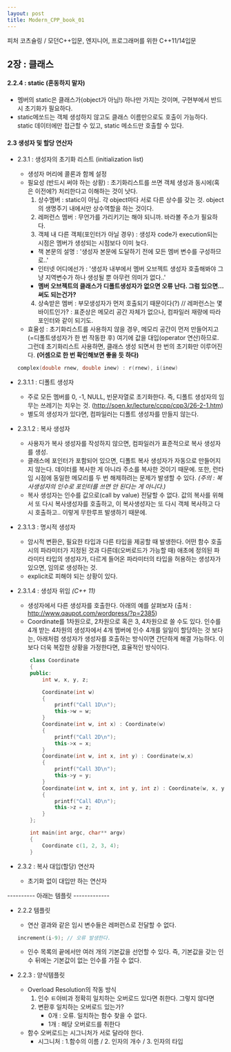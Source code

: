 ```yaml
---
layout: post
title: Modern_CPP_book_01
---
```


피처 코츠슐링 / 모던C++입문, 엔지니어, 프로그래머를 위한 C++11/14입문

## 2장 : 클래스

#### 2.2.4 : static (혼동하지 말자)
  - 멤버의 static은 클래스가(object가 아님!) 하나만 가지는 것이며, 구현부에서 반드시 초기화가 필요하다.
  - static메쏘드는 객체 생성하지 않고도 클래스 이름만으로도 호출이 가능하다. static 데이터에만 접근할 수 있고, static 메소드만 호출할 수 있다.   

#### 2.3 생성자 및 할당 연산자
- 2.3.1 : 생성자의 초기화 리스트 (initialization list)
  - 생성자 머리에 콜론과 함께 설정
  - 필요성 (반드시 써야 하는 상황) : 초기화리스트를 쓰면 객체 생성과 동시에(혹은 이전에?) 처리한다고 이해하는 것이 낫다. 
    1. 상수멤버 : static이 아님. 각 object마다 서로 다른 상수를 갖는 것. object의 생명주기 내에서만 상수역할을 하는 것이다. 
    2. 레퍼런스 멤버 : 무언가를 가리키기는 해야 되니까. 바라볼 주소가 필요하다. 
    3. 객체 내 다른 객체(포인터가 아닐 경우) : 생성자 code가 execution되는 시점은 멤버가 생성되는 시점보다 이미 늦다. 
      - 책 본문의 설명 : '생성자 본문에 도달하기 전에 모든 멤버 변수를 구성하므로..'
      - 인터넷 어디에선가 : '생성자 내부에서 멤버 오브젝트 생성자 호출해봐야 그냥 지역변수가 하나 생성될 뿐 아무런 의미가 없다..'
      - **멤버 오브젝트의 클래스가 디폴트생성자가 없으면 오류 난다. 그럼 있으면... 써도 되는건가?**
    4. 상속받은 멤버 : 부모생성자가 먼저 호출되기 때문이다(?)
    // 레퍼런스는 몇 바이트인가? : 표준상은 메모리 공간 자체가 없으나, 컴파일러 재량에 따라 포인터와 같이 되기도. 
  - 효율성 : 초기화리스트를 사용하지 않을 경우, 메모리 공간이 먼저 만들어지고(=디폴트생성자가 한 번 작동한 후) 여기에 값을 대입(operator 연산)하므로. 그런데 초기화리스트 사용하면, 클래스 생성 되면서 한 번의 초기화만 이루어진다. **(어셈으로 한 번 확인해보면 좋을 듯 하다)**
  ```cpp
  complex(double rnew, double inew) : r(rnew), i(inew)
  ```

- 2.3.1.1 : 디폴트 생성자
  - 주로 모든 멤버를 0, -1, NULL, 빈문자열로 초기화한다. 즉, 디폴트 생성자의 임무는 쓰레기는 치우는 것. 
    (http://soen.kr/lecture/ccpp/cpp3/26-2-1.htm)
  - 별도의 생성자가 있다면, 컴파일러는 디폴트 생성자를 만들지 않는다.
  
- 2.3.1.2 : 복사 생성자
  - 사용자가 복사 생성자를 작성하지 않으면, 컴파일러가 표준적으로 복사 생성자를 생성. 
  - 클래스에 포인터가 포함되어 있으면, 디폴트 복사 생성자가 자동으로 만들어지지 않는다. 데이터를 복사한 게 아니라 주소를 복사한 것이기 때문에. 또한, 런타임 시점에 동일한 메모리를 두 번 해제하려는 문제가 발생할 수 있다. *(주의 : 복사생성자의 인수로 포인터를 쓰면 안 된다는 게 아니다.)*
  - 복사 생성자는 인수를 값으로(call by value) 전달할 수 없다. 값의 복사를 위해서 또 다시 복사생성자를 호출하고, 이 복사생성자는 또 다시 객체 복사하고 다시 호출하고.. 이렇게 무한루프 발생하기 때문에. 
  
- 2.3.1.3 : 명시적 생성자
  - 암시적 변환은, 필요한 타입과 다른 타입을 제공할 때 발생한다. 어떤 함수 호출 시의 파라미터가 지정된 것과 다른데(오버로드가 가능할 때) 애초에 정의된 파라미터 타입의 생성자가, 다르게 들어온 파라미터의 타입을 허용하는 생성자가 있으면, 임의로 생성하는 것.
  - explicit로 피해야 되는 상황이 있다. 
  
- 2.3.1.4 : 생성자 위임 *(C++ 11)*
  - 생성자에서 다른 생성자를 호출한다. 아래의 예를 살펴보자 (출처 : http://www.qaupot.com/wordpress/?p=2385)
  - Coordinate를 1차원으로, 2차원으로 혹은 3, 4차원으로 쓸 수도 있다. 인수를 4개 받는 4차원의 생성자에서 4개 멤버에 인수 4개를 일일이 할당하는 것 보다는, 아래처럼 생성자가 생성자를 호출하는 방식이면 간단하게 해결 가능하다. 이보다 더욱 복잡한 상황을 가정한다면, 효율적인 방식이다. 
  ``` cpp
      class Coordinate
      {
      public:
          int w, x, y, z;

          Coordinate(int w) 
          { 
              printf("Call 1D\n"); 
              this->w = w;
          }
          Coordinate(int w, int x) : Coordinate(w)
          { 
              printf("Call 2D\n");
              this->x = x; 
          }
          Coordinate(int w, int x, int y) : Coordinate(w,x) 
          { 
              printf("Call 3D\n");
              this->y = y;
          }
          Coordinate(int w, int x, int y, int z) : Coordinate(w, x, y)
          {
              printf("Call 4D\n");
              this->z = z; 
          }
      };

      int main(int argc, char** argv)
      {
          Coordinate c(1, 2, 3, 4);
      }
  ```
- 2.3.2 : 복사 대입(할당) 연산자
  - 초기화 없이 대입만 하는 연산자 

---------- 아래는 템플릿 -------------
- 2.2.2 템플릿
  - 연산 결과와 같은 임시 변수들은 레퍼런스로 전달할 수 없다.
  ```cpp 
  increment(i-9); // 오류 발생한다. 
  ```
  - 인수 목록의 끝에서만 여러 개의 기본값을 선언할 수 있다. 즉, 기본값을 갖는 인수 뒤에는 기본값이 없는 인수를 가질 수 없다.
  
- 2.2.3 : 양식템플릿
  - Overload Resolution의 작동 방식
    1. 인수 ㅌ아비과 정확히 일치하는 오버로드 있다면 취한다. 그렇지 않다면
    2. 변환후 일치하는 오버로드 있는가?
        - 0개 : 오류. 일치하는 함수 찾을 수 없다.
        - 1개 : 해당 오버로드를 취한다
  - 함수 오버로드는 시그니처가 서로 달라야 한다. 
    - 시그니처 : 1.함수의 이름 / 2. 인자의 개수 / 3. 인자의 타입
    
 
